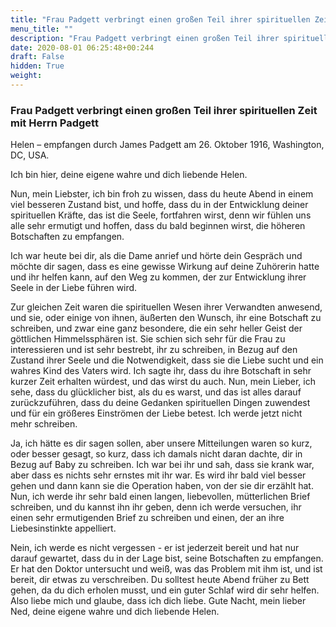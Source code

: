 ```yaml
---
title: "Frau Padgett verbringt einen großen Teil ihrer spirituellen Zeit mit Herrn Padgett"
menu_title: ""
description: "Frau Padgett verbringt einen großen Teil ihrer spirituellen Zeit mit Herrn Padgett"
date: 2020-08-01 06:25:48+00:244
draft: False
hidden: True
weight:
---
```

### Frau Padgett verbringt einen großen Teil ihrer spirituellen Zeit mit Herrn Padgett

Helen – empfangen durch James Padgett am 26. Oktober 1916, Washington, DC, USA.

Ich bin hier, deine eigene wahre und dich liebende Helen.

Nun, mein Liebster, ich bin froh zu wissen, dass du heute Abend in einem viel besseren Zustand bist, und hoffe, dass du in der Entwicklung deiner spirituellen Kräfte, das ist die Seele, fortfahren wirst, denn wir fühlen uns alle sehr ermutigt und hoffen, dass du bald beginnen wirst, die höheren Botschaften zu empfangen.

Ich war heute bei dir, als die Dame anrief und hörte dein Gespräch und möchte dir sagen, dass es eine gewisse Wirkung auf deine Zuhörerin hatte und ihr helfen kann, auf den Weg zu kommen, der zur Entwicklung ihrer Seele in der Liebe führen wird.

Zur gleichen Zeit waren die spirituellen Wesen ihrer Verwandten anwesend, und sie, oder einige von ihnen, äußerten den Wunsch, ihr eine Botschaft zu schreiben, und zwar eine ganz besondere, die ein sehr heller Geist der göttlichen Himmelssphären ist. Sie schien sich sehr für die Frau zu interessieren und ist sehr bestrebt, ihr zu schreiben, in Bezug auf den Zustand ihrer Seele und die Notwendigkeit, dass sie die Liebe sucht und ein wahres Kind des Vaters wird. Ich sagte ihr, dass du ihre Botschaft in sehr kurzer Zeit erhalten würdest, und das wirst du auch. Nun, mein Lieber, ich sehe, dass du glücklicher bist, als du es warst, und das ist alles darauf zurückzuführen, dass du deine Gedanken spirituellen Dingen zuwendest und für ein größeres Einströmen der Liebe betest. Ich werde jetzt nicht mehr schreiben.

Ja, ich hätte es dir sagen sollen, aber unsere Mitteilungen waren so kurz, oder besser gesagt, so kurz, dass ich damals nicht daran dachte, dir in Bezug auf Baby zu schreiben. Ich war bei ihr und sah, dass sie krank war, aber dass es nichts sehr ernstes mit ihr war. Es wird ihr bald viel besser gehen und dann kann sie die Operation haben, von der sie dir erzählt hat. Nun, ich werde ihr sehr bald einen langen, liebevollen, mütterlichen Brief schreiben, und du kannst ihn ihr geben, denn ich werde versuchen, ihr einen sehr ermutigenden Brief zu schreiben und einen, der an ihre Liebesinstinkte appelliert.

Nein, ich werde es nicht vergessen - er ist jederzeit bereit und hat nur darauf gewartet, dass du in der Lage bist, seine Botschaften zu empfangen. Er hat den Doktor untersucht und weiß, was das Problem mit ihm ist, und ist bereit, dir etwas zu verschreiben. Du solltest heute Abend früher zu Bett gehen, da du dich erholen musst, und ein guter Schlaf wird dir sehr helfen. Also liebe mich und glaube, dass ich dich liebe. Gute Nacht, mein lieber Ned, deine eigene wahre und dich liebende Helen.
